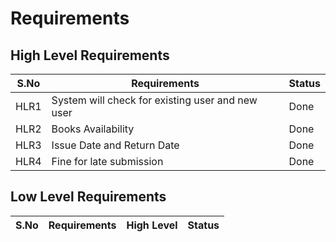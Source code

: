 # Requirements

## High Level Requirements

|S.No| Requirements| Status|
|----|-------------|-------|
|HLR1|System will check for existing user and new user|Done|
|HLR2|Books Availability|Done|
|HLR3|Issue Date and Return Date|Done|
|HLR4|Fine for late submission|Done|

## Low Level Requirements

|S.No| Requirements|High Level | Status|
|----|-------------|-----------|-------|
